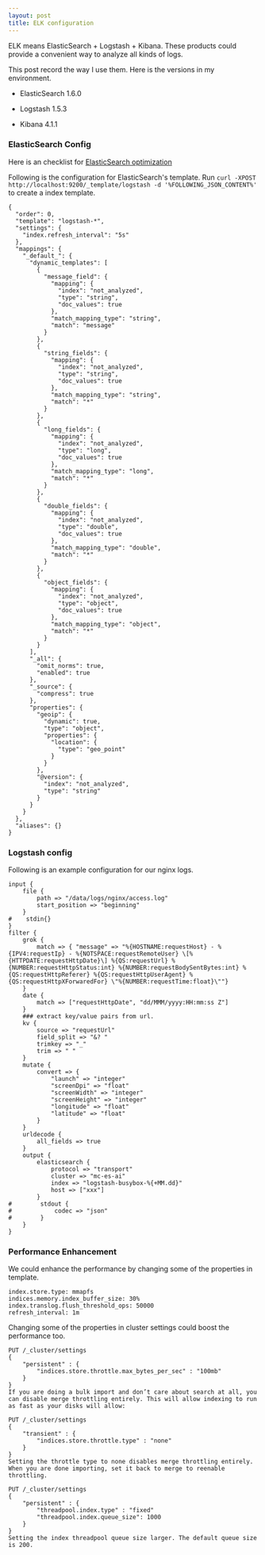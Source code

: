 ```yaml
---
layout: post
title: ELK configuration
---
```


ELK means ElasticSearch + Logstash + Kibana. These products could provide a convenient way to analyze all kinds of logs.

This post record the way I use them. Here is the versions in my environment.

- ElasticSearch 1.6.0
+ Logstash 1.5.3
- Kibana 4.1.1

### ElasticSearch Config
Here is an checklist for [ElasticSearch optimization](https://github.com/garyelephant/blog/blob/master/elasticsearch_optimization_checklist.md)

Following is the configuration for ElasticSearch's template. Run `curl -XPOST http://localhost:9200/_template/logstash -d '%FOLLOWING_JSON_CONTENT%'` to create a index template.

~~~
{
  "order": 0,
  "template": "logstash-*",
  "settings": {
    "index.refresh_interval": "5s"
  },
  "mappings": {
    "_default_": {
      "dynamic_templates": [
        {
          "message_field": {
            "mapping": {
              "index": "not_analyzed",
              "type": "string",
              "doc_values": true
            },
            "match_mapping_type": "string",
            "match": "message"
          }
        },
        {
          "string_fields": {
            "mapping": {
              "index": "not_analyzed",
              "type": "string",
              "doc_values": true
            },
            "match_mapping_type": "string",
            "match": "*"
          }
        },
        {
          "long_fields": {
            "mapping": {
              "index": "not_analyzed",
              "type": "long",
              "doc_values": true
            },
            "match_mapping_type": "long",
            "match": "*"
          }
        },
        {
          "double_fields": {
            "mapping": {
              "index": "not_analyzed",
              "type": "double",
              "doc_values": true
            },
            "match_mapping_type": "double",
            "match": "*"
          }
        },
        {
          "object_fields": {
            "mapping": {
              "index": "not_analyzed",
              "type": "object",
              "doc_values": true
            },
            "match_mapping_type": "object",
            "match": "*"
          }
        }
      ],
      "_all": {
        "omit_norms": true,
        "enabled": true
      },
      "_source": {
        "compress": true
      },
      "properties": {
        "geoip": {
          "dynamic": true,
          "type": "object",
          "properties": {
            "location": {
              "type": "geo_point"
            }
          }
        },
        "@version": {
          "index": "not_analyzed",
          "type": "string"
        }
      }
    }
  },
  "aliases": {}
}
~~~

### Logstash config
Following is an example configuration for our nginx logs.

~~~
input {
    file {
        path => "/data/logs/nginx/access.log"
        start_position => "beginning"
    }
#    stdin{}
}
filter {
    grok {
        match => { "message" => "%{HOSTNAME:requestHost} - %{IPV4:requestIp} - %{NOTSPACE:requestRemoteUser} \[%{HTTPDATE:requestHttpDate}\] %{QS:requestUrl} %{NUMBER:requestHttpStatus:int} %{NUMBER:requestBodySentBytes:int} %{QS:requestHttpReferer} %{QS:requestHttpUserAgent} %{QS:requestHttpXForwaredFor} \"%{NUMBER:requestTime:float}\""}
    }
    date {
        match => ["requestHttpDate", "dd/MMM/yyyy:HH:mm:ss Z"]
    }
    ### extract key/value pairs from url.
    kv {
        source => "requestUrl"
        field_split => "&? "
        trimkey => "_"
        trim => " "
    }
    mutate {
        convert => {
            "launch" => "integer"
            "screenDpi" => "float"
            "screenWidth" => "integer"
            "screenHeight" => "integer"
            "longitude" => "float"
            "latitude" => "float"
        }
    }
    urldecode {
        all_fields => true
    }
    output {
        elasticsearch {
            protocol => "transport"
            cluster => "mc-es-ai"
            index => "logstash-busybox-%{+MM.dd}"
            host => ["xxx"]
        }
#        stdout {
#            codec => "json"
#        }
    }
}
~~~

### Performance Enhancement
We could enhance the performance by changing some of the properties in template.

~~~
index.store.type: mmapfs
indices.memory.index_buffer_size: 30%
index.translog.flush_threshold_ops: 50000
refresh_interval: 1m
~~~

Changing some of the properties in cluster settings could boost the performance too.

~~~
PUT /_cluster/settings
{
    "persistent" : {
        "indices.store.throttle.max_bytes_per_sec" : "100mb"
    }
}
If you are doing a bulk import and don’t care about search at all, you can disable merge throttling entirely. This will allow indexing to run as fast as your disks will allow:

PUT /_cluster/settings
{
    "transient" : {
        "indices.store.throttle.type" : "none"
    }
}
Setting the throttle type to none disables merge throttling entirely. When you are done importing, set it back to merge to reenable throttling.

PUT /_cluster/settings
{
    "persistent" : {
        "threadpool.index.type" : "fixed"
        "threadpool.index.queue_size": 1000
    }
}
Setting the index threadpool queue size larger. The default queue size is 200.
~~~
